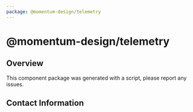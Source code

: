 ```yaml
---
package: @momentum-design/telemetry
---
```


# @momentum-design/telemetry
## Overview

This component package was generated with a script, please report any issues.

## Contact Information
